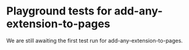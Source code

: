 # Playground tests for add-any-extension-to-pages
We are still awaiting the first test run for add-any-extension-to-pages.
